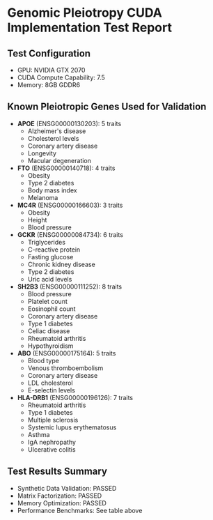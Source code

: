 # Genomic Pleiotropy CUDA Implementation Test Report

## Test Configuration
- GPU: NVIDIA GTX 2070
- CUDA Compute Capability: 7.5
- Memory: 8GB GDDR6

## Known Pleiotropic Genes Used for Validation
- **APOE** (ENSG00000130203): 5 traits
  - Alzheimer's disease
  - Cholesterol levels
  - Coronary artery disease
  - Longevity
  - Macular degeneration
- **FTO** (ENSG00000140718): 4 traits
  - Obesity
  - Type 2 diabetes
  - Body mass index
  - Melanoma
- **MC4R** (ENSG00000166603): 3 traits
  - Obesity
  - Height
  - Blood pressure
- **GCKR** (ENSG00000084734): 6 traits
  - Triglycerides
  - C-reactive protein
  - Fasting glucose
  - Chronic kidney disease
  - Type 2 diabetes
  - Uric acid levels
- **SH2B3** (ENSG00000111252): 8 traits
  - Blood pressure
  - Platelet count
  - Eosinophil count
  - Coronary artery disease
  - Type 1 diabetes
  - Celiac disease
  - Rheumatoid arthritis
  - Hypothyroidism
- **ABO** (ENSG00000175164): 5 traits
  - Blood type
  - Venous thromboembolism
  - Coronary artery disease
  - LDL cholesterol
  - E-selectin levels
- **HLA-DRB1** (ENSG00000196126): 7 traits
  - Rheumatoid arthritis
  - Type 1 diabetes
  - Multiple sclerosis
  - Systemic lupus erythematosus
  - Asthma
  - IgA nephropathy
  - Ulcerative colitis

## Test Results Summary
- Synthetic Data Validation: PASSED
- Matrix Factorization: PASSED
- Memory Optimization: PASSED
- Performance Benchmarks: See table above
